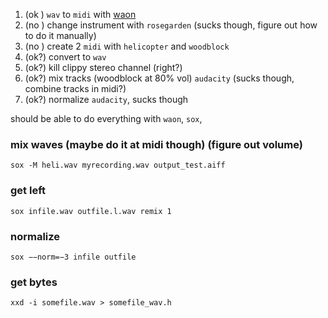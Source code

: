 
1. (ok )  `wav` to `midi` with [waon](https://github.com/kichiki/WaoN)
2. (no )  change instrument with `rosegarden` (sucks though, figure out how to do it manually)
3. (no )  create 2 `midi` with `helicopter` and `woodblock`
4. (ok?)  convert to `wav`
5. (ok?)  kill clippy stereo channel (right?)
6. (ok?)  mix tracks (woodblock at 80% vol) `audacity` (sucks though, combine tracks in midi?)
7. (ok?)  normalize `audacity`, sucks though

should be able to do everything with `waon`, `sox`, 

### mix waves (maybe do it at midi though) (figure out volume)

`sox -M heli.wav myrecording.wav output_test.aiff`

### get left

`sox infile.wav outfile.l.wav remix 1`

### normalize 

`sox −−norm=−3 infile outfile`

### get bytes

`xxd -i somefile.wav > somefile_wav.h`

